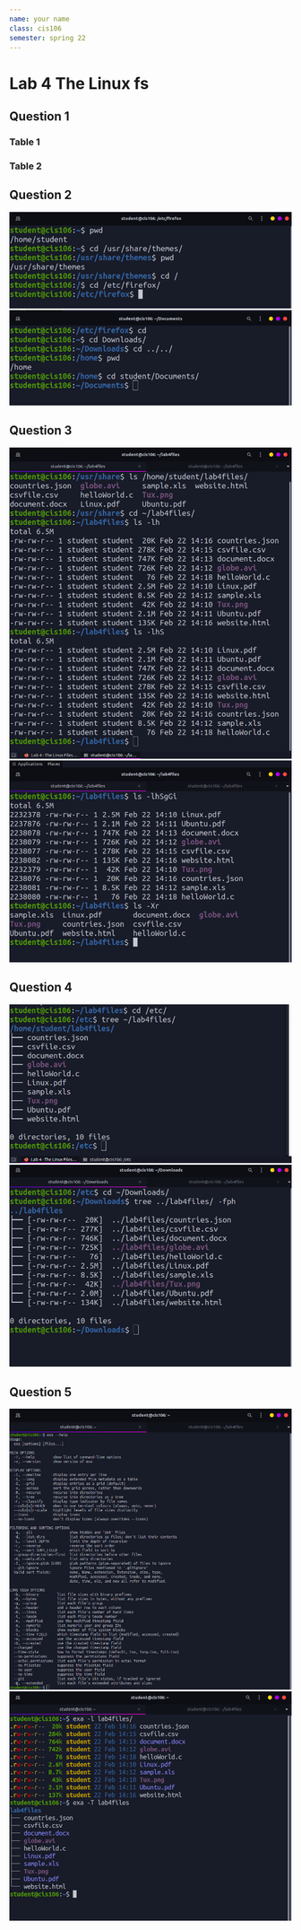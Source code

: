 ```yaml
---
name: your name
class: cis106
semester: spring 22
---
```


# Lab 4 The Linux fs

## Question 1
### Table 1


### Table 2



## Question 2
![q2.1](q2.1.png)<br>
![q2.2](q2.2.png)<br>
## Question 3
![q3.1](q3.1.png)<br>
![q3.2](q3.2.png)<br>

## Question 4
![q4.1](q4.1.png)<br>
![q4.2](q4.2.png)<br>

## Question 5
![q5.1](q5.1.png)<br>
![q5.2](q5.2.png)<br>